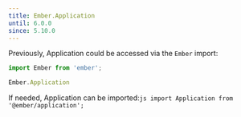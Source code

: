 ```yaml
---
title: Ember.Application
until: 6.0.0
since: 5.10.0
---
```



Previously, Application could be accessed via the `Ember` import:
```js
import Ember from 'ember';

Ember.Application
```

 If needed, Application can be imported:```js
import Application from '@ember/application';```
